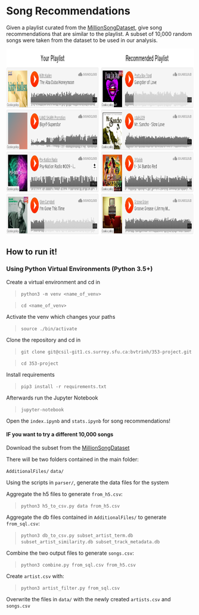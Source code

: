 # Song Recommendations
Given a playlist curated from the [MillionSongDataset](http://millionsongdataset.com/), give song recommendations that are similar to the playlist.
A subset of 10,000 random songs were taken from the dataset to be used in our analysis.

<div align="center">
    <img src="img/demo.png" height="500" />
</div>

## How to run it!

### Using Python Virtual Environments (Python 3.5+)

Create a virtual environment and cd in

>`python3 -m venv <name_of_venv>`

>`cd <name_of_venv>`

Activate the venv which changes your paths

>`source ./bin/activate`

Clone the repository and cd in

>`git clone git@csil-git1.cs.surrey.sfu.ca:bvtrinh/353-project.git`

>`cd 353-project`

Install requirements

>`pip3 install -r requirements.txt`

Afterwards run the Jupyter Notebook

>`jupyter-notebook`

Open the `index.ipynb` and `stats.ipynb` for song recommendations!

#### IF you want to try a different 10,000 songs 
Download the subset from the [MillionSongDataset](http://millionsongdataset.com/pages/getting-dataset/)

There will be two folders contained in the main folder:

`AdditionalFiles/` `data/`

Using the scripts in `parser/`, generate the data files for the system

Aggregate the h5 files to generate `from_h5.csv`:

>`python3 h5_to_csv.py data from_h5.csv`

Aggregate the db files contained in `AdditionalFiles/` to generate `from_sql.csv`:

>`python3 db_to_csv.py subset_artist_term.db subset_artist_similarity.db subset_track_metadata.db`

Combine the two output files to generate `songs.csv`:

>`python3 combine.py from_sql.csv from_h5.csv`

Create `artist.csv` with:

>`python3 artist_filter.py from_sql.csv`

Overwrite the files in `data/` with the newly created `artists.csv` and `songs.csv`